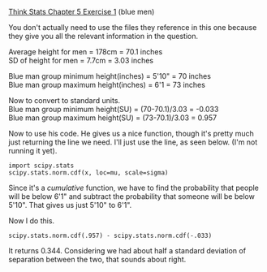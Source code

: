 [Think Stats Chapter 5 Exercise 1](http://greenteapress.com/thinkstats2/html/thinkstats2006.html#toc50) (blue men)

You don't actually need to use the files they reference in this one because they give you all the relevant information in the question.  

Average height for men = 178cm = 70.1 inches  
SD of height for men = 7.7cm = 3.03 inches  

Blue man group minimum height(inches) = 5'10" = 70 inches  
Blue man group maximum height(inches) = 6'1 = 73 inches  

Now to convert to standard units.  
Blue man group minimum height(SU) = (70-70.1)/3.03 = -0.033  
Blue man group maximum height(SU) = (73-70.1)/3.03 = 0.957  

Now to use his code.  He gives us a nice function, though it's pretty much just returning the line we need.  I'll just use the line, as seen below.  (I'm not running it yet).
```
import scipy.stats
scipy.stats.norm.cdf(x, loc=mu, scale=sigma)
```
Since it's a *cumulative* function, we have to find the probability that people will be below 6'1" and subtract the probability that someone will be below 5'10".  That gives us just 5'10" to 6'1".  

Now I do this.  
```
scipy.stats.norm.cdf(.957) - scipy.stats.norm.cdf(-.033)
```
It returns 0.344.  Considering we had about half a standard deviation of separation between the two, that sounds about right.


